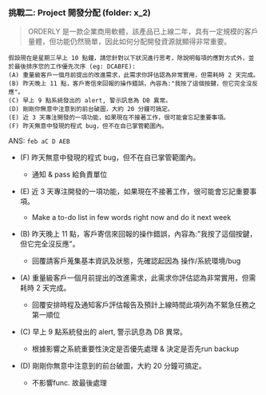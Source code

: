 ### 挑戰二: Project 開發分配 (folder: x_2)
> ORDERLY 是一款企業商用軟體，該產品已上線二年，具有一定規模的客戶量體，但功能仍然簡單，因此如何分配開發資源就顯得非常重要。
```
假設現在是星期三早上 10 點鐘，請您針對以下狀況進行思考，除說明每項的應對方式外，並於最後排序您的工作優先次序 (eg: DCABFE):
(A) 重量級客戶一個月前提出的改進需求，此需求你評估認為非常實用，但需耗時 2 天完成。
(B) 昨天晚上 11 點，客戶寄信來回報的操作錯誤，內容為:"我按了這個按鍵，但它完全沒反應"。
(C) 早上 9 點系統發出的 alert, 警示訊息為 DB 異常。
(D) 剛剛你無意中注意到的前台破圖，大約 20 分鐘可搞定。
(E) 近 3 天專注開發的一項功能，如果現在不接著工作，很可能會忘記重要事項。
(F) 昨天無意中發現的程式 bug，但不在自已掌管範圍內。
```


ANS: `feb aC D AEB`

- (F) 昨天無意中發現的程式 bug，但不在自已掌管範圍內。
  - 通知 & pass 給負責單位

- (E) 近 3 天專注開發的一項功能，如果現在不接著工作，很可能會忘記重要事項。
  - Make a to-do list in few words right now and do it next week

- (B) 昨天晚上 11 點，客戶寄信來回報的操作錯誤，內容為:"我按了這個按鍵，但它完全沒反應"。
  - 回覆請客戶蒐集基本資訊及狀態，先確認起因為 操作/系統環境/bug

- (A) 重量級客戶一個月前提出的改進需求，此需求你評估認為非常實用，但需耗時 2 天完成。
  - 回覆安排時程及通知客戶評估報告及預計上線時間此項列為不緊急任務之第一順位

- (C) 早上 9 點系統發出的 alert, 警示訊息為 DB 異常。
  - 根據影響之系統重要性決定是否優先處理 & 決定是否先run backup

- (D) 剛剛你無意中注意到的前台破圖，大約 20 分鐘可搞定。
  - 不影響func. 故最後處理
